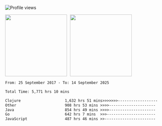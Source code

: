 ![Profile views](https://komarev.com/ghpvc/?username=liuchong)

<!-- ![GitHub stats](https://github-readme-stats.vercel.app/api?username=liuchong&show_icons=true) -->

<div style="display: flex; gap: 10px; align-items: center;">
  <img style="height: 200px;" src="https://github-readme-stats.vercel.app/api?username=liuchong&show_icons=true" />
  <img style="height: 200px;" src="https://github-readme-stats.vercel.app/api/top-langs/?username=liuchong&size_weight=0.5&count_weight=0.5&langs_count=6&hide=css,lua,html&layout=compact" />
</div>

<!-- <img src="https://cr-skills-chart-widget.azurewebsites.net/api/api?username=liuchong&skills=Java,JavaScript,Python,Go,Rust,Zig&show-other-skills=true"/> -->

<!--START_SECTION:waka-->

```txt
From: 25 September 2017 - To: 14 September 2025

Total Time: 5,771 hrs 10 mins

Clojure                    1,632 hrs 51 mins>>>>>>>------------------   28.29 %
Other                      908 hrs 53 mins >>>>---------------------   15.75 %
Java                       854 hrs 49 mins >>>>---------------------   14.81 %
Go                         642 hrs 7 mins  >>>----------------------   11.13 %
JavaScript                 487 hrs 46 mins >>-----------------------   08.45 %
```

<!--END_SECTION:waka-->
